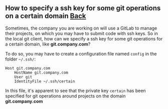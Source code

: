 ## How to specify a ssh key for some git operations on a certain domain [Back](./qa.md)

Sometimes, the company you are working on will use a GitLab to manage their projects, on which you may have to submit code with ssh keys. So in the local git client, how can we specify a ssh key for some git operations for a certain domain, like **git.company.com**?

To do so, you may have to create a configuration file named `config` in the folder `~/.ssh/`:

```
Host git.company.com
    HostName git.company.com
    User git
    IdentityFile ~/.ssh/certain
```

In this file, it's apparent to see that the private key `certain` has been specified for git operations around projects on the domain **git.company.com**
